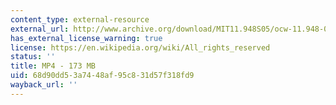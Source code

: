 ```yaml
---
content_type: external-resource
external_url: http://www.archive.org/download/MIT11.948S05/ocw-11.948-01mar2005-220k.mp4
has_external_license_warning: true
license: https://en.wikipedia.org/wiki/All_rights_reserved
status: ''
title: MP4 - 173 MB
uid: 68d90dd5-3a74-48af-95c8-31d57f318fd9
wayback_url: ''
---
```

